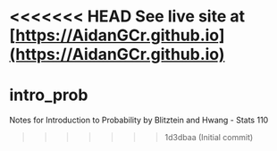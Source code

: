 <<<<<<< HEAD
See live site at [https://AidanGCr.github.io](https://AidanGCr.github.io)
=======
# intro_prob
Notes for Introduction to Probability by Blitztein and Hwang - Stats 110
>>>>>>> 1d3dbaa (Initial commit)
